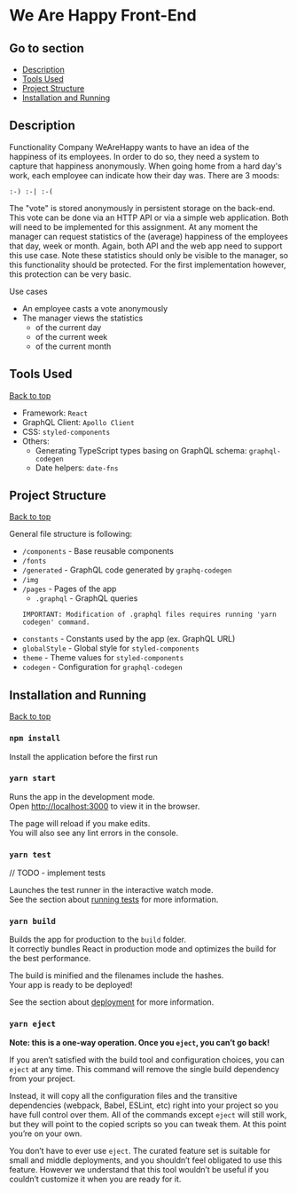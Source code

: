 # We Are Happy Front-End

## Go to section

- [Description](#description)
- [Tools Used](#tools-used)
- [Project Structure](#project-structure)
- [Installation and Running](#installation-and-running)

## Description

Functionality
Company WeAreHappy wants to have an idea of the happiness of its employees. In
order to do so, they need a system to capture that happiness anonymously. When
going home from a hard day's work, each employee can indicate how their day
was. There are 3 moods:

`:-) :-| :-(`

The "vote" is stored anonymously in persistent storage on the back-end. This vote
can be done via an HTTP API or via a simple web application. Both will need to be
implemented for this assignment.
At any moment the manager can request statistics of the (average) happiness of
the employees that day, week or month. Again, both API and the web app need to
support this use case. Note these statistics should only be visible to the manager,
so this functionality should be protected. For the first implementation however,
this protection can be very basic.

Use cases

- An employee casts a vote anonymously
- The manager views the statistics
  - of the current day
  - of the current week
  - of the current month

## Tools Used

[Back to top](#We-Are-Happy-Front-End)

- Framework: `React`
- GraphQL Client: `Apollo Client`
- CSS: `styled-components`
- Others:
  - Generating TypeScript types basing on GraphQL schema: `graphql-codegen`
  - Date helpers: `date-fns`

## Project Structure

[Back to top](#We-Are-Happy-Back-End)

General file structure is following:

- `/components` - Base reusable components
- `/fonts`
- `/generated` - GraphQL code generated by `graphq-codegen`
- `/img`
- `/pages` - Pages of the app
  - `.graphql` - GraphQL queries
  ```
  IMPORTANT: Modification of .graphql files requires running 'yarn codegen' command.
  ```
- `constants` - Constants used by the app (ex. GraphQL URL)
- `globalStyle` - Global style for `styled-components`
- `theme` - Theme values for `styled-components`
- `codegen` - Configuration for `graphql-codegen`

## Installation and Running

[Back to top](#We-Are-Happy-Front-End)

### `npm install`

Install the application before the first run

### `yarn start`

Runs the app in the development mode.\
Open [http://localhost:3000](http://localhost:3000) to view it in the browser.

The page will reload if you make edits.\
You will also see any lint errors in the console.

### `yarn test`

// TODO - implement tests

Launches the test runner in the interactive watch mode.\
See the section about [running tests](https://facebook.github.io/create-react-app/docs/running-tests) for more information.

### `yarn build`

Builds the app for production to the `build` folder.\
It correctly bundles React in production mode and optimizes the build for the best performance.

The build is minified and the filenames include the hashes.\
Your app is ready to be deployed!

See the section about [deployment](https://facebook.github.io/create-react-app/docs/deployment) for more information.

### `yarn eject`

**Note: this is a one-way operation. Once you `eject`, you can’t go back!**

If you aren’t satisfied with the build tool and configuration choices, you can `eject` at any time. This command will remove the single build dependency from your project.

Instead, it will copy all the configuration files and the transitive dependencies (webpack, Babel, ESLint, etc) right into your project so you have full control over them. All of the commands except `eject` will still work, but they will point to the copied scripts so you can tweak them. At this point you’re on your own.

You don’t have to ever use `eject`. The curated feature set is suitable for small and middle deployments, and you shouldn’t feel obligated to use this feature. However we understand that this tool wouldn’t be useful if you couldn’t customize it when you are ready for it.
